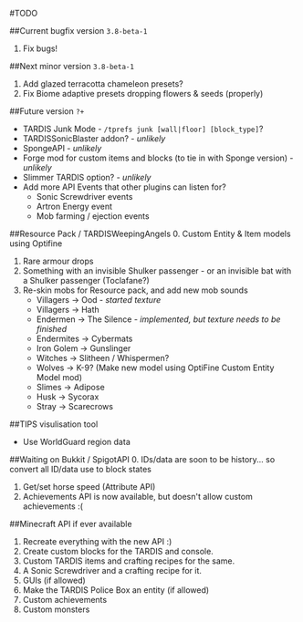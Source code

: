 #TODO

##Current bugfix version `3.8-beta-1`
1. Fix bugs!

##Next minor version `3.8-beta-1`
1. Add glazed terracotta chameleon presets?
2. Fix Biome adaptive presets dropping flowers & seeds (properly)

##Future version `?+`
* TARDIS Junk Mode - `/tprefs junk [wall|floor] [block_type]`?
* TARDISSonicBlaster addon? - _unlikely_
* SpongeAPI - _unlikely_
* Forge mod for custom items and blocks (to tie in with Sponge version) - _unlikely_
* Slimmer TARDIS option? - _unlikely_
* Add more API Events that other plugins can listen for?
   * Sonic Screwdriver events
   * Artron Energy event
   * Mob farming / ejection events

##Resource Pack / TARDISWeepingAngels
0. Custom Entity & Item models using Optifine
1. Rare armour drops
2. Something with an invisible Shulker passenger - or an invisible bat with a Shulker passenger (Toclafane?)
3. Re-skin mobs for Resource pack, and add new mob sounds
   * Villagers -> Ood - _started texture_
   * Villagers -> Hath
   * Endermen -> The Silence - _implemented, but texture needs to be finished_
   * Endermites -> Cybermats
   * Iron Golem -> Gunslinger
   * Witches -> Slitheen / Whispermen?
   * Wolves -> K-9? (Make new model using OptiFine Custom Entity Model mod)
   * Slimes -> Adipose
   * Husk -> Sycorax
   * Stray -> Scarecrows
 
##TIPS visulisation tool
* Use WorldGuard region data

##Waiting on Bukkit / SpigotAPI
0. IDs/data are soon to be history... so convert all ID/data use to block states 
1. Get/set horse speed (Attribute API)
2. Achievements API is now available, but doesn't allow custom achievements :(

##Minecraft API if ever available
1. Recreate everything with the new API :)
2. Create custom blocks for the TARDIS and console.
3. Custom TARDIS items and crafting recipes for the same.
4. A Sonic Screwdriver and a crafting recipe for it.
5. GUIs (if allowed)
6. Make the TARDIS Police Box an entity (if allowed)
7. Custom achievements
8. Custom monsters
